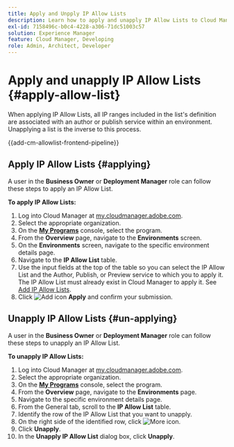 ```yaml
---
title: Apply and Unpply IP Allow Lists 
description: Learn how to apply and unapply IP Allow Lists to Cloud Manager environments.
exl-id: 7158496c-b0c4-4228-a306-71dc51003c57
solution: Experience Manager
feature: Cloud Manager, Developing
role: Admin, Architect, Developer
---
```


# Apply and unapply IP Allow Lists {#apply-allow-list}

When applying IP Allow Lists, all IP ranges included in the list's definition are associated with an author or publish service within an environment. Unapplying a list is the inverse to this process. 

{{add-cm-allowlist-frontend-pipeline}}

## Apply IP Allow Lists {#applying}

A user in the **Business Owner** or **Deployment Manager** role can follow these steps to apply an IP Allow List.

**To apply IP Allow Lists:**

1. Log into Cloud Manager at [my.cloudmanager.adobe.com](https://my.cloudmanager.adobe.com/).
1. Select the appropriate organization.
1. On the **[My Programs](/help/implementing/cloud-manager/navigation.md#my-programs)** console, select the program.
1. From the **Overview** page, navigate to the **Environments** screen.
1. On the **Environments** screen, navigate to the specific environment details page.
1. Navigate to the **IP Allow List** table.
1. Use the input fields at the top of the table so you can select the IP Allow List and the Author, Publish, or Preview service to which you to apply it. 
    The IP Allow List must already exist in Cloud Manager to apply it. See [Add IP Allow Lists](/help/implementing/cloud-manager/ip-allow-lists/add-ip-allow-lists.md).
1. Click ![Add icon](https://spectrum.adobe.com/static/icons/workflow_18/Smock_Add_18_N.svg) **Apply** and confirm your submission.

## Unapply IP Allow Lists {#un-applying}

A user in the **Business Owner** or **Deployment Manager** role can follow these steps to unapply an IP Allow List.

**To unapply IP Allow Lists:**

1. Log into Cloud Manager at [my.cloudmanager.adobe.com](https://my.cloudmanager.adobe.com/).
1. Select the appropriate organization.
1. On the **[My Programs](/help/implementing/cloud-manager/navigation.md#my-programs)** console, select the program.
1. From the **Overview** page, navigate to the **Environments** page.
1. Navigate to the specific environment details page.
1. From the General tab, scroll to the **IP Allow List** table.
1. Identify the row of the IP Allow List that you want to unapply.
1. On the right side of the identified row, click ![More icon](https://spectrum.adobe.com/static/icons/workflow_18/Smock_More_18_N.svg).
1. Click **Unapply**.
1. In the **Unapply IP Allow List** dialog box, click **Unapply**.
